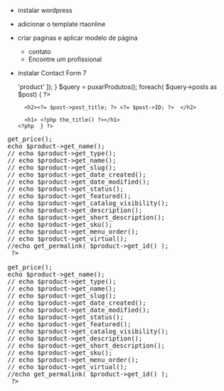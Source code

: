 - instalar wordpress
- adicionar o template rtaonline
- criar paginas e aplicar modelo de página
    - contato
    - Encontre um profissional
    
- instalar Contact Form 7





  <?php

      function puxarProdutos(){
        return new WP_Query([
          'post_type' => 'product'
        ]);
      }
      $query = puxarProdutos();

      foreach( $query->posts as $post) { ?>
        <h2><?= $post->post_title; ?> <?= $post->ID; ?>  </h2>

        <h1> <?php the_title() ?></h1>
      <?php  } ?> 
<pre>
<?php  
$product = wc_get_product(279);
echo $product->get_price();
echo $product->get_name();
// echo $product->get_type();
// echo $product->get_name();
// echo $product->get_slug();
// echo $product->get_date_created();
// echo $product->get_date_modified();
// echo $product->get_status();
// echo $product->get_featured();
// echo $product->get_catalog_visibility();
// echo $product->get_description();
// echo $product->get_short_description();
// echo $product->get_sku();
// echo $product->get_menu_order();
// echo $product->get_virtual();
//echo get_permalink( $product->get_id() );
 ?> 

<?php  
$product = wc_get_product(279);
echo $product->get_price();
echo $product->get_name();
// echo $product->get_type();
// echo $product->get_name();
// echo $product->get_slug();
// echo $product->get_date_created();
// echo $product->get_date_modified();
// echo $product->get_status();
// echo $product->get_featured();
// echo $product->get_catalog_visibility();
// echo $product->get_description();
// echo $product->get_short_description();
// echo $product->get_sku();
// echo $product->get_menu_order();
// echo $product->get_virtual();
//echo get_permalink( $product->get_id() );
 ?> 